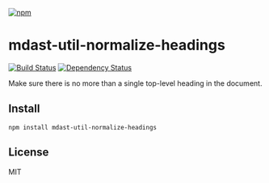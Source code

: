 [![npm](https://nodei.co/npm/mdast-util-normalize-headings.png)](https://npmjs.com/package/mdast-util-normalize-headings)

# mdast-util-normalize-headings

[![Build Status][travis-badge]][travis] [![Dependency Status][david-badge]][david]

Make sure there is no more than a single top-level heading in the document.

[travis]: https://travis-ci.org/eush77/mdast-util-normalize-headings
[travis-badge]: https://travis-ci.org/eush77/mdast-util-normalize-headings.svg
[david]: https://david-dm.org/eush77/mdast-util-normalize-headings
[david-badge]: https://david-dm.org/eush77/mdast-util-normalize-headings.png

## Install

```
npm install mdast-util-normalize-headings
```

## License

MIT
